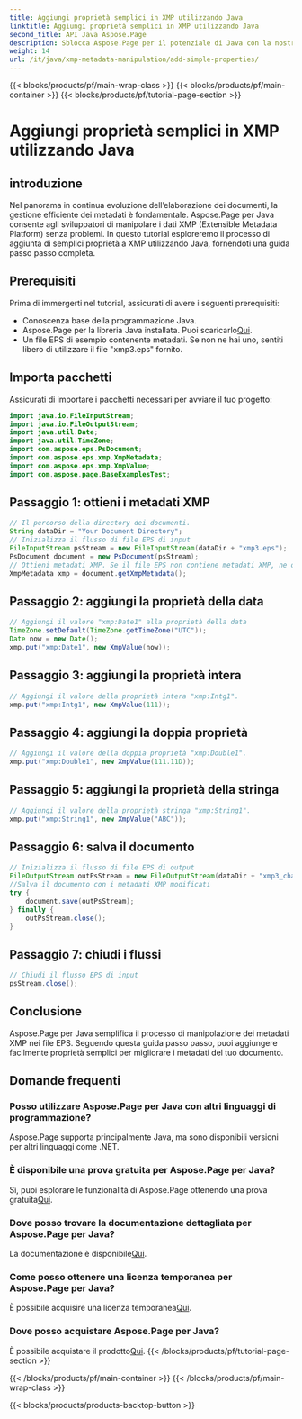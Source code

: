 ```yaml
---
title: Aggiungi proprietà semplici in XMP utilizzando Java
linktitle: Aggiungi proprietà semplici in XMP utilizzando Java
second_title: API Java Aspose.Page
description: Sblocca Aspose.Page per il potenziale di Java con la nostra guida sull'aggiunta di proprietà ai metadati XMP nei file EPS. Migliora l'elaborazione dei documenti senza sforzo!
weight: 14
url: /it/java/xmp-metadata-manipulation/add-simple-properties/
---
```


{{< blocks/products/pf/main-wrap-class >}}
{{< blocks/products/pf/main-container >}}
{{< blocks/products/pf/tutorial-page-section >}}

# Aggiungi proprietà semplici in XMP utilizzando Java

## introduzione
Nel panorama in continua evoluzione dell’elaborazione dei documenti, la gestione efficiente dei metadati è fondamentale. Aspose.Page per Java consente agli sviluppatori di manipolare i dati XMP (Extensible Metadata Platform) senza problemi. In questo tutorial esploreremo il processo di aggiunta di semplici proprietà a XMP utilizzando Java, fornendoti una guida passo passo completa.
## Prerequisiti
Prima di immergerti nel tutorial, assicurati di avere i seguenti prerequisiti:
- Conoscenza base della programmazione Java.
-  Aspose.Page per la libreria Java installata. Puoi scaricarlo[Qui](https://releases.aspose.com/page/java/).
- Un file EPS di esempio contenente metadati. Se non ne hai uno, sentiti libero di utilizzare il file "xmp3.eps" fornito.
## Importa pacchetti
Assicurati di importare i pacchetti necessari per avviare il tuo progetto:
```java
import java.io.FileInputStream;
import java.io.FileOutputStream;
import java.util.Date;
import java.util.TimeZone;
import com.aspose.eps.PsDocument;
import com.aspose.eps.xmp.XmpMetadata;
import com.aspose.eps.xmp.XmpValue;
import com.aspose.page.BaseExamplesTest;
```
## Passaggio 1: ottieni i metadati XMP
```java
// Il percorso della directory dei documenti.
String dataDir = "Your Document Directory";
// Inizializza il flusso di file EPS di input
FileInputStream psStream = new FileInputStream(dataDir + "xmp3.eps");
PsDocument document = new PsDocument(psStream);
// Ottieni metadati XMP. Se il file EPS non contiene metadati XMP, ne otteniamo uno nuovo pieno di valori dai commenti sui metadati PS (%%Creator, %%CreateDate, %%Title, ecc.)
XmpMetadata xmp = document.getXmpMetadata();
```
## Passaggio 2: aggiungi la proprietà della data
```java
// Aggiungi il valore "xmp:Date1" alla proprietà della data
TimeZone.setDefault(TimeZone.getTimeZone("UTC"));
Date now = new Date();
xmp.put("xmp:Date1", new XmpValue(now));
```
## Passaggio 3: aggiungi la proprietà intera
```java
// Aggiungi il valore della proprietà intera "xmp:Intg1".
xmp.put("xmp:Intg1", new XmpValue(111));
```
## Passaggio 4: aggiungi la doppia proprietà
```java
// Aggiungi il valore della doppia proprietà "xmp:Double1".
xmp.put("xmp:Double1", new XmpValue(111.11D));
```
## Passaggio 5: aggiungi la proprietà della stringa
```java
// Aggiungi il valore della proprietà stringa "xmp:String1".
xmp.put("xmp:String1", new XmpValue("ABC"));
```
## Passaggio 6: salva il documento
```java
// Inizializza il flusso di file EPS di output
FileOutputStream outPsStream = new FileOutputStream(dataDir + "xmp3_changed.eps");
//Salva il documento con i metadati XMP modificati
try {
    document.save(outPsStream);
} finally {
    outPsStream.close();
}
```
## Passaggio 7: chiudi i flussi
```java
// Chiudi il flusso EPS di input
psStream.close();
```
## Conclusione
Aspose.Page per Java semplifica il processo di manipolazione dei metadati XMP nei file EPS. Seguendo questa guida passo passo, puoi aggiungere facilmente proprietà semplici per migliorare i metadati del tuo documento.
## Domande frequenti
### Posso utilizzare Aspose.Page per Java con altri linguaggi di programmazione?
Aspose.Page supporta principalmente Java, ma sono disponibili versioni per altri linguaggi come .NET.
### È disponibile una prova gratuita per Aspose.Page per Java?
 Sì, puoi esplorare le funzionalità di Aspose.Page ottenendo una prova gratuita[Qui](https://releases.aspose.com/).
### Dove posso trovare la documentazione dettagliata per Aspose.Page per Java?
 La documentazione è disponibile[Qui](https://reference.aspose.com/page/java/).
### Come posso ottenere una licenza temporanea per Aspose.Page per Java?
 È possibile acquisire una licenza temporanea[Qui](https://purchase.aspose.com/temporary-license/).
### Dove posso acquistare Aspose.Page per Java?
 È possibile acquistare il prodotto[Qui](https://purchase.aspose.com/buy).
{{< /blocks/products/pf/tutorial-page-section >}}

{{< /blocks/products/pf/main-container >}}
{{< /blocks/products/pf/main-wrap-class >}}

{{< blocks/products/products-backtop-button >}}
